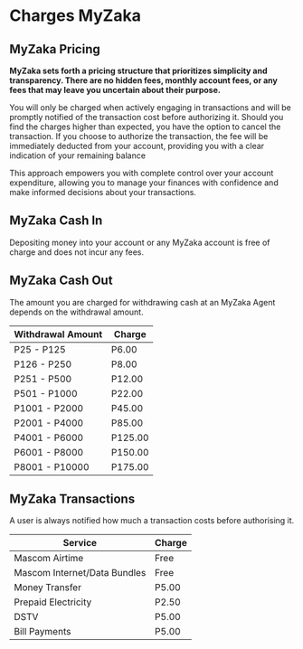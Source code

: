 # Charges MyZaka

## MyZaka Pricing

**MyZaka sets forth a pricing structure that prioritizes simplicity and transparency. There are no hidden fees, monthly account fees, or any fees that may leave you uncertain about their purpose.**

You will only be charged when actively engaging in transactions and will be promptly notified of the transaction cost before authorizing it. Should you find the charges higher than expected, you have the option to cancel the transaction. If you choose to authorize the transaction, the fee will be immediately deducted from your account, providing you with a clear indication of your remaining balance

This approach empowers you with complete control over your account expenditure, allowing you to manage your finances with confidence and make informed decisions about your transactions.

## MyZaka Cash In

Depositing money into your account or any MyZaka account is free of charge and does not incur any fees.

## MyZaka Cash Out

The amount you are charged for withdrawing cash at an MyZaka Agent depends on the withdrawal amount.

| Withdrawal Amount | Charge |
| --- | --- |
| P25 - P125 | P6.00 |
| P126 - P250 | P8.00 |
| P251 - P500 | P12.00 |
| P501 - P1000 | P22.00 |
| P1001 - P2000 | P45.00 |
| P2001 - P4000 | P85.00 |
| P4001 - P6000 | P125.00 |
| P6001 - P8000 | P150.00 |
| P8001 - P10000 | P175.00 |

## MyZaka Transactions

A user is always notified how much a transaction costs before authorising it.

| Service | Charge |
| --- | --- |
| Mascom Airtime | Free |
| Mascom Internet/Data Bundles | Free |
| Money Transfer | P5.00 |
| Prepaid Electricity | P2.50 |
| DSTV | P5.00 |
| Bill Payments | P5.00 |